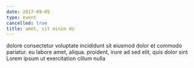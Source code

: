 ```yaml
---
date: 2017-09-05
type: event
cancelled: true
title: amet, sit minim do
---
```

dolore consectetur voluptate incididunt sit eiusmod dolor et commodo pariatur. eu labore amet, aliqua. proident, irure ad sed elit, quis dolor sint Lorem ipsum ut exercitation cillum nulla